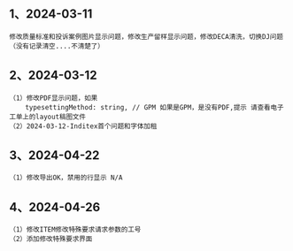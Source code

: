 ## 1、2024-03-11
    修改质量标准和投诉案例图片显示问题，修改生产留样显示问题，修改DECA清洗，切换DJ问题（没有记录清空....不清楚了）

## 2、2024-03-12
    （1）修改PDF显示问题，如果
        typesettingMethod: string, // GPM 如果是GPM，是没有PDF,提示 请查看电子工单上的layout稿图文件
    （2）2024-03-12-Inditex首个问题和字体加租

## 3、2024-04-22
    （1）修改导出OK，禁用的行显示 N/A

## 4、2024-04-26
    （1）修改ITEM修改特殊要求请求参数的工号
    （2）添加修改特殊要求界面